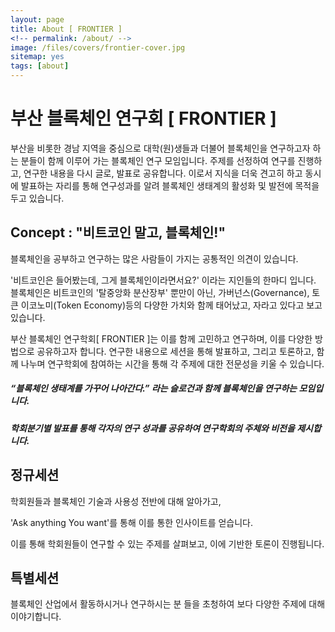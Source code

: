 ```yaml
---
layout: page
title: About [ FRONTIER ]
<!-- permalink: /about/ -->
image: /files/covers/frontier-cover.jpg
sitemap: yes
tags: [about]
---
```


# 부산 블록체인 연구회 [ FRONTIER ]



부산을 비롯한 경남 지역을 중심으로 대학(원)생들과 더불어 블록체인을 연구하고자 하는 분들이
함께 이루어 가는 블록체인 연구 모임입니다. 주제를 선정하여 연구를 진행하고, 연구한 내용을 다시 글로, 발표로 공유합니다. 이로서 지식을 더욱 견고히 하고 동시에 발표하는
자리를 통해 연구성과를 알려 블록체인 생태계의 활성화 및 발전에 목적을 두고 있습니다.





## Concept : "비트코인 말고, 블록체인!"

블록체인을 공부하고 연구하는 많은 사람들이 가지는 공통적인 의견이 있습니다.

'비트코인은 들어봤는데, 그게 블록체인이라면서요?' 이라는 지인들의 한마디 입니다. 블록체인은 비트코인의 '탈중앙화 분산장부' 뿐만이 아닌, 가버넌스(Governance), 토큰 이코노미(Token Economy)등의 다양한 가치와 함께 태어났고, 자라고 있다고 보고 있습니다. 

부산 블록체인 연구학회[ FRONTIER ]는 이를 함께 고민하고 연구하며, 이를 다양한 방법으로 공유하고자 합니다. 연구한 내용으로 세션을 통해 발표하고,  그리고 토론하고, 함께 나누며 연구학회에 참여하는 시간을 통해 각 주제에 대한 전문성을 키울 수 있습니다.



##### “블록체인 생태계를 가꾸어 나아간다.” 라는 슬로건과 함께 블록체인을 연구하는 모임입니다.

##### 학회분기별 발표를 통해 각자의 연구 성과를 공유하여 연구학회의 주체와 비전을 제시합니다.







## 정규세션

학회원들과 블록체인 기술과 사용성 전반에 대해 알아가고,  

'Ask anything You want'를 통해 이를 통한 인사이트를 얻습니다.

이를 통해 학회원들이 연구할 수 있는 주제를 살펴보고, 이에 기반한 토론이 진행됩니다.



## 특별세션

블록체인 산업에서 활동하시거나 연구하시는 분 들을 초청하여 보다 다양한 주제에 대해 이야기합니다.